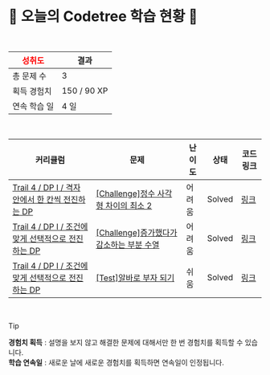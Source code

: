 # 🌲 오늘의 Codetree 학습 현황 🌲

<br />

| <span style="color:red;display:block;text-align:center;"> **성취도**</span> | 결과 |
|---|---|
| 총 문제 수 | 3 |
| 획득 경험치 | 150 / 90 XP |
| 연속 학습 일 | 4 일 |

<br />

|커리큘럼|문제|난이도|상태|코드 링크|
|---|---|---|---|---|
|[Trail 4 / DP I / 격자 안에서 한 칸씩 전진하는 DP](https://www.codetree.ai/trail-info/intermediate-low/)|[[Challenge]정수 사각형 차이의 최소 2](https://www.codetree.ai/trails/complete/curated-cards/challenge-minimum-difference-on-the-integer-grid-2/)|어려움|Solved|[링크](https://github.com/junsutaro/codetree-TILs/blob/main/250204/%EC%A0%95%EC%88%98%20%EC%82%AC%EA%B0%81%ED%98%95%20%EC%B0%A8%EC%9D%B4%EC%9D%98%20%EC%B5%9C%EC%86%8C%202/minimum-difference-on-the-integer-grid-2.js)|
|[Trail 4 / DP I / 조건에 맞게 선택적으로 전진하는 DP](https://www.codetree.ai/trail-info/intermediate-low/)|[[Challenge]증가했다가 감소하는 부분 수열](https://www.codetree.ai/trails/complete/curated-cards/challenge-increasing-and-descreasing-subsequence/)|어려움|Solved|[링크](https://github.com/junsutaro/codetree-TILs/blob/main/250204/%EC%A6%9D%EA%B0%80%ED%96%88%EB%8B%A4%EA%B0%80%20%EA%B0%90%EC%86%8C%ED%95%98%EB%8A%94%20%EB%B6%80%EB%B6%84%20%EC%88%98%EC%97%B4/increasing-and-descreasing-subsequence.js)|
|[Trail 4 / DP I / 조건에 맞게 선택적으로 전진하는 DP](https://en.codetree.ai/trail-info/intermediate-low/)|[[Test]알바로 부자 되기](https://en.codetree.ai/trails/complete/curated-cards/test-being-rich-by-working-part-time/)|쉬움|Solved|[링크](https://github.com/junsutaro/codetree-TILs/blob/main/250204/%EC%95%8C%EB%B0%94%EB%A1%9C%20%EB%B6%80%EC%9E%90%20%EB%90%98%EA%B8%B0/being-rich-by-working-part-time.js)|


<br />

> [!TIP]
> **경험치 획득** : 설명을 보지 않고 해결한 문제에 대해서만 한 번 경험치를 획득할 수 있습니다.  
> **학습 연속일** : 새로운 날에 새로운 경험치를 획득하면 연속일이 인정됩니다.

